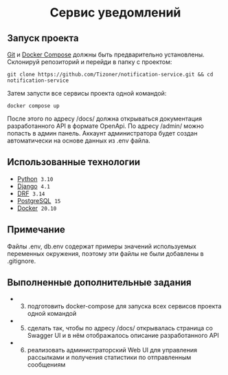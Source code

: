 <h1 align="center">Сервис уведомлений</h1>

## Запуск проекта

[Git](https://git-scm.com/book/en/v2/Getting-Started-Installing-Git) и [Docker Compose](https://docs.docker.com/compose/install/linux/) должны быть предварительно установлены. Склонируй репозиторий и перейди в папку с проектом:
```
git clone https://github.com/Tizoner/notification-service.git && cd notification-service
```
Затем запусти все сервисы проекта одной командой:
```
docker compose up
```
После этого по адресу /docs/ должна открываться документация разработанного API в формате OpenApi.
По адресу /admin/ можно попасть в админ панель. Аккаунт администратора будет создан автоматически на основе данных из .env файла.

## Использованные технологии
- [Python](https://www.python.org) &nbsp;`3.10`
- [Django](https://www.djangoproject.com) &nbsp;`4.1`
- [DRF](https://www.django-rest-framework.org) &nbsp;`3.14`
- [PostgreSQL](https://www.postgresql.org) &nbsp;`15`
- [Docker](https://www.docker.com) &nbsp;`20.10`

## Примечание
Файлы  .env, db.env содержат примеры значений используемых переменных окружения, поэтому эти файлы не были добавлены в .gitignore.

## Выполненные дополнительные задания
- 3. подготовить docker-compose для запуска всех сервисов проекта одной командой
- 5. сделать так, чтобы по адресу /docs/ открывалась страница со Swagger UI и в нём отображалось описание разработанного API
- 6. реализовать администраторский Web UI для управления рассылками и получения статистики по отправленным сообщениям
